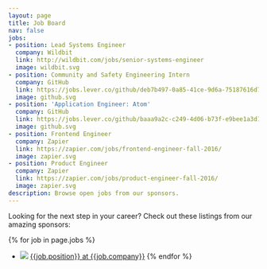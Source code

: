 ```yaml
---
layout: page
title: Job Board
nav: false
jobs:
- position: Lead Systems Engineer
  company: Wildbit
  link: http://wildbit.com/jobs/senior-systems-engineer
  image: wildbit.svg
- position: Community and Safety Engineering Intern
  company: GitHub
  link: https://jobs.lever.co/github/deb7b497-0a85-41ce-9d6a-75187616d7c4
  image: github.svg
- position: 'Application Engineer: Atom'
  company: GitHub
  link: https://jobs.lever.co/github/baaa9a2c-c249-4d06-b73f-e9bee1a3d147
  image: github.svg
- position: Frontend Engineer
  company: Zapier
  link: https://zapier.com/jobs/frontend-engineer-fall-2016/
  image: zapier.svg
- position: Product Engineer
  company: Zapier
  link: https://zapier.com/jobs/product-engineer-fall-2016/
  image: zapier.svg
description: Browse open jobs from our sponsors.
---
```


Looking for the next step in your career? Check out these listings from our amazing sponsors:

{% for job in page.jobs %}
* ![](/images/sponsors/{{job.image}}) [{{job.position}} at {{job.company}}]({{job.link}})
{% endfor %}
